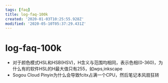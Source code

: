 ```yaml
---
tags: [faq]
title: log-faq-100k
created: '2020-01-03T10:25:55.928Z'
modified: '2020-05-10T05:37:29.431Z'
---
```


# log-faq-100k


- 对于颜色模式HSL和HSB(HSV)，H含义与范围均相同，表示色相(0-360)，为什么有的软件HSL的H最大值只有255，如wps,inkscape
- Sogou Cloud Pinyin为什么会导致fcitx占满一个CPU，然后笔记本风扇狂转

